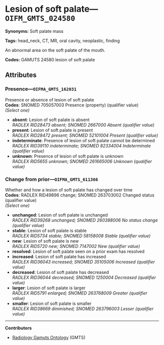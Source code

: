 # Lesion of soft palate—`OIFM_GMTS_024580`

**Synonyms:** Soft palate mass

**Tags:** head_neck, CT, MR, oral cavity, neoplastic, finding

An abnormal area on the soft palate of the mouth.

**Codes:** GAMUTS 24580 lesion of soft palate

## Attributes

### Presence—`OIFMA_GMTS_162031`

Presence or absence of lesion of soft palate  
**Codes**: SNOMED 705057003 Presence (property) (qualifier value)  
*(Select one)*

- **absent**: Lesion of soft palate is absent  
_RADLEX RID28473 absent; SNOMED 2667000 Absent (qualifier value)_
- **present**: Lesion of soft palate is present  
_RADLEX RID28472 present; SNOMED 52101004 Present (qualifier value)_
- **indeterminate**: Presence of lesion of soft palate cannot be determined  
_RADLEX RID39110 indeterminate; SNOMED 82334004 Indeterminate (qualifier value)_
- **unknown**: Presence of lesion of soft palate is unknown  
_RADLEX RID5655 unknown; SNOMED 261665006 Unknown (qualifier value)_

### Change from prior—`OIFMA_GMTS_611366`

Whether and how a lesion of soft palate has changed over time  
**Codes**: RADLEX RID49896 change; SNOMED 263703002 Changed status (qualifier value)  
*(Select one)*

- **unchanged**: Lesion of soft palate is unchanged  
_RADLEX RID39268 unchanged; SNOMED 260388006 No status change (qualifier value)_
- **stable**: Lesion of soft palate is stable  
_RADLEX RID5734 stable; SNOMED 58158008 Stable (qualifier value)_
- **new**: Lesion of soft palate is new  
_RADLEX RID5720 new; SNOMED 7147002 New (qualifier value)_
- **resolved**: Lesion of soft palate seen on a prior exam has resolved  
- **increased**: Lesion of soft palate has increased  
_RADLEX RID36043 increased; SNOMED 35105006 Increased (qualifier value)_
- **decreased**: Lesion of soft palate has decreased  
_RADLEX RID36044 decreased; SNOMED 1250004 Decreased (qualifier value)_
- **larger**: Lesion of soft palate is larger  
_RADLEX RID5791 enlarged; SNOMED 263768009 Greater (qualifier value)_
- **smaller**: Lesion of soft palate is smaller  
_RADLEX RID38669 diminished; SNOMED 263796003 Lesser (qualifier value)_

---

**Contributors**

- [Radiology Gamuts Ontology](https://gamuts.net/) (GMTS)